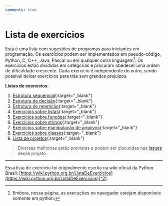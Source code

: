 ```yaml
---
comments: true
---
```


# Lista de exercícios

Esta é uma lista com sugestões de programas para iniciantes em programação. Os exercícios podem ser implementados em pseudo-código, Python, C, C++, Java, Pascal ou em qualquer outra linguagem[^1]. Os exercícios estão divididos em categorias e procuram obedecer uma ordem de dificuldade crescente. Cada exercício é independente do outro, sendo possível deixar exercícios para trás sem grandes prejuízos.


**Listas de exercícios**:

1. [Estrutura sequencial](01-estrutura-sequencial/index.md){:target="_blank"}
2. [Estrutura de decisão](02-estrutura-de-decisao/index.md){:target="_blank"}
3. [Estrutura de repetição](03-estrutura-de-repeticao/index.md){:target="_blank"}
4. [Exercícios sobre listas](04-listas/index.md){:target="_blank"}
5. [Exercícios sobre funções](05-funcoes/index.md){:target="_blank"}
6. [Exercícios sobre strings](06-strings/index.md){:target="_blank"}
7. [Exercícios sobre manipulação de arquivos](07-arquivos/index.md){:target="_blank"}
8. [Exercícios sobre classes](08-classes/index.md){:target="_blank"}
9. [Lista de projetos](09-projetos/index.md){:target="_blank"}


> Diversas melhorias estão previstas e podem ser discutidas nas [issues](https://github.com/dunossauro/exercicios-python-brasil/issues) desse projeto.

---

Essa lista de exercício foi originalmente escrita na wiki oficial da Python Brasil: [https://wiki.python.org.br/ListaDeExercicios](https://wiki.python.org.br/ListaDeExercicios)[^2].


[^1]: Embora, nessa página, as execuções no navegador estejam disponíveis somente em python.
[^2]: O link oficial está atualmente fora do ar. Existe uma discussão rolando [aqui](https://github.com/pythonbrasil/wiki/issues/313) para decidir o futuro da antiga lista.
